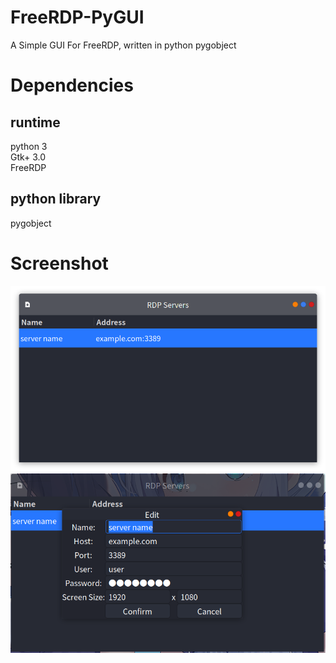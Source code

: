 # FreeRDP-PyGUI
A Simple GUI For FreeRDP, written in python pygobject  

# Dependencies
## runtime
python 3  
Gtk+ 3.0  
FreeRDP  
## python library
pygobject  

# Screenshot
![image](https://github.com/LDLDL/FreeRDP-PyGUI/blob/main/pics/main_window.png)  
![image](https://github.com/LDLDL/FreeRDP-PyGUI/blob/main/pics/edit.png)  

